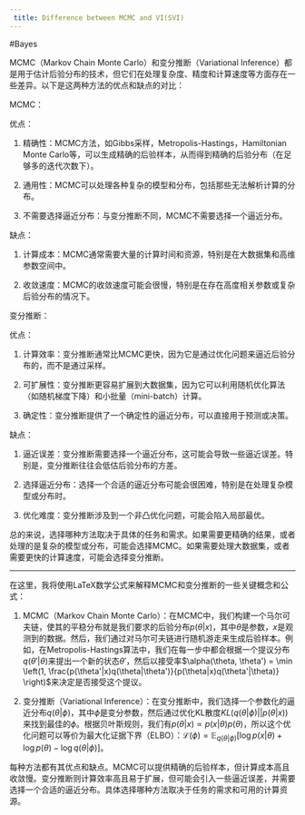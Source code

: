 ```yaml
---
 title: Difference between MCMC and VI(SVI) 
---
```

#Bayes 

MCMC（Markov Chain Monte Carlo）和变分推断（Variational Inference）都是用于估计后验分布的技术，但它们在处理复杂度、精度和计算速度等方面存在一些差异。以下是这两种方法的优点和缺点的对比：

MCMC：

优点：

1. 精确性：MCMC方法，如Gibbs采样，Metropolis-Hastings，Hamiltonian Monte Carlo等，可以生成精确的后验样本，从而得到精确的后验分布（在足够多的迭代次数下）。
    
2. 通用性：MCMC可以处理各种复杂的模型和分布，包括那些无法解析计算的分布。
    
3. 不需要选择逼近分布：与变分推断不同，MCMC不需要选择一个逼近分布。
    

缺点：

1. 计算成本：MCMC通常需要大量的计算时间和资源，特别是在大数据集和高维参数空间中。
    
2. 收敛速度：MCMC的收敛速度可能会很慢，特别是在存在高度相关参数或复杂后验分布的情况下。
    

变分推断：

优点：

1. 计算效率：变分推断通常比MCMC更快，因为它是通过优化问题来逼近后验分布的，而不是通过采样。
    
2. 可扩展性：变分推断更容易扩展到大数据集，因为它可以利用随机优化算法（如随机梯度下降）和小批量（mini-batch）计算。
    
3. 确定性：变分推断提供了一个确定性的逼近分布，可以直接用于预测或决策。
    

缺点：

1. 逼近误差：变分推断需要选择一个逼近分布，这可能会导致一些逼近误差。特别是，变分推断往往会低估后验分布的方差。
    
2. 选择逼近分布：选择一个合适的逼近分布可能会很困难，特别是在处理复杂模型或分布时。
    
3. 优化难度：变分推断涉及到一个非凸优化问题，可能会陷入局部最优。
    

总的来说，选择哪种方法取决于具体的任务和需求。如果需要更精确的结果，或者处理的是复杂的模型或分布，可能会选择MCMC。如果需要处理大数据集，或者需要更快的计算速度，可能会选择变分推断。

---

在这里，我将使用LaTeX数学公式来解释MCMC和变分推断的一些关键概念和公式：

1. MCMC（Markov Chain Monte Carlo）：在MCMC中，我们构建一个马尔可夫链，使其的平稳分布就是我们要求的后验分布$p(\theta|x)$，其中$\theta$是参数，$x$是观测到的数据。然后，我们通过对马尔可夫链进行随机游走来生成后验样本。例如，在Metropolis-Hastings算法中，我们在每一步中都会根据一个提议分布$q(\theta'|\theta)$来提出一个新的状态$\theta'$，然后以接受率$\alpha(\theta, \theta') = \min \left(1, \frac{p(\theta'|x)q(\theta|\theta')}{p(\theta|x)q(\theta'|\theta)} \right)$来决定是否接受这个提议。
    
2. 变分推断（Variational Inference）：在变分推断中，我们选择一个参数化的逼近分布$q(\theta|\phi)$，其中$\phi$是变分参数，然后通过优化KL散度$KL(q(\theta|\phi) || p(\theta|x))$来找到最佳的$\phi$。根据贝叶斯规则，我们有$p(\theta|x) \propto p(x|\theta)p(\theta)$，所以这个优化问题可以等价为最大化证据下界（ELBO）：$\mathcal{L}(\phi) = \mathbb{E}_{q(\theta|\phi)}[\log p(x|\theta) + \log p(\theta) - \log q(\theta|\phi)]$。
    

每种方法都有其优点和缺点。MCMC可以提供精确的后验样本，但计算成本高且收敛慢。变分推断则计算效率高且易于扩展，但可能会引入一些逼近误差，并需要选择一个合适的逼近分布。具体选择哪种方法取决于任务的需求和可用的计算资源。

